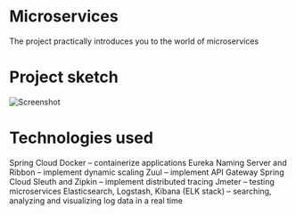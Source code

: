 # Microservices
The project practically introduces you to the world of microservices

# Project sketch
![Screenshot](project_sketch.png)

# Technologies used
Spring Cloud
Docker – containerize applications
Eureka Naming Server and Ribbon – implement dynamic scaling
Zuul – implement API Gateway 
Spring Cloud Sleuth and Zipkin – implement distributed tracing
Jmeter – testing microservices
Elasticsearch, Logstash, Kibana (ELK stack) – searching, analyzing and visualizing log data in a real time
